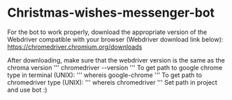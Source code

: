 # Christmas-wishes-messenger-bot
For the bot to work properly, download the appropriate version of the Webdriver compatible with your browser (Webdriver download link below):
https://chromedriver.chromium.org/downloads

After downloading, make sure that the webdriver version is the same as the chroma version
'''
chromedriver --version
'''
To get path to google chrome type in terminal (UNIX):
'''
whereis google-chrome
'''
To get path to chromedriver type (UNIX):
'''
whereis chromedriver
'''
Set path in project and use bot :)

